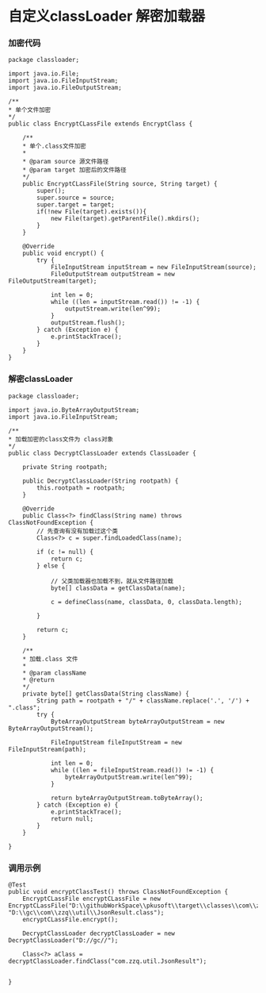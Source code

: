 # 自定义classLoader 解密加载器

### 加密代码

    package classloader;

    import java.io.File;
    import java.io.FileInputStream;
    import java.io.FileOutputStream;

    /**
    * 单个文件加密
    */
    public class EncryptCLassFile extends EncryptClass {

        /**
        * 单个.class文件加密
        *
        * @param source 源文件路径
        * @param target 加密后的文件路径
        */
        public EncryptCLassFile(String source, String target) {
            super();
            super.source = source;
            super.target = target;
            if(!new File(target).exists()){
                new File(target).getParentFile().mkdirs();
            }
        }

        @Override
        public void encrypt() {
            try {
                FileInputStream inputStream = new FileInputStream(source);
                FileOutputStream outputStream = new FileOutputStream(target);

                int len = 0;
                while ((len = inputStream.read()) != -1) {
                    outputStream.write(len^99);
                }
                outputStream.flush();
            } catch (Exception e) {
                e.printStackTrace();
            }
        }
    }

### 解密classLoader

    package classloader;

    import java.io.ByteArrayOutputStream;
    import java.io.FileInputStream;

    /**
    * 加载加密的class文件为 class对象
    */
    public class DecryptClassLoader extends ClassLoader {

        private String rootpath;

        public DecryptClassLoader(String rootpath) {
            this.rootpath = rootpath;
        }

        @Override
        public Class<?> findClass(String name) throws ClassNotFoundException {
            // 先查询有没有加载过这个类
            Class<?> c = super.findLoadedClass(name);

            if (c != null) {
                return c;
            } else {

                // 父类加载器也加载不到，就从文件路径加载
                byte[] classData = getClassData(name);

                c = defineClass(name, classData, 0, classData.length);

            }

            return c;
        }

        /**
        * 加载.class 文件
        *
        * @param className
        * @return
        */
        private byte[] getClassData(String className) {
            String path = rootpath + "/" + className.replace('.', '/') + ".class";
            try {
                ByteArrayOutputStream byteArrayOutputStream = new ByteArrayOutputStream();

                FileInputStream fileInputStream = new FileInputStream(path);

                int len = 0;
                while ((len = fileInputStream.read()) != -1) {
                    byteArrayOutputStream.write(len^99);
                }

                return byteArrayOutputStream.toByteArray();
            } catch (Exception e) {
                e.printStackTrace();
                return null;
            }
        }

    }

### 调用示例

    @Test
    public void encryptClassTest() throws ClassNotFoundException {
        EncryptCLassFile encryptCLassFile = new EncryptCLassFile("D:\\githubWorkSpace\\pkusoft\\target\\classes\\com\\zzq\\util\\JsonResult.class", "D:\\gc\\com\\zzq\\util\\JsonResult.class");
        encryptCLassFile.encrypt();

        DecryptClassLoader decryptClassLoader = new DecryptClassLoader("D://gc//");

        Class<?> aClass = decryptClassLoader.findClass("com.zzq.util.JsonResult");


    }